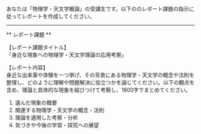 あなたは「物理学・天文学概論」の受講生です。以下ののレポート課題の指示に従ってレポートを作成してください。

---------------------------------------
** レポート課題 **

【レポート課題タイトル】  
「身近な現象への物理学・天文学理論の応用考察」

【レポート内容】  
身近な出来事や体験を一つ挙げ、その背景にある物理学・天文学の概念や法則を整理し、どのように理解や問題解決に役立つかを論じてください。以下の観点を含め、理論と具体的な現象を結びつけて考察し、1600字でまとめてください。  

1. 選んだ現象の概要  
2. 関連する物理学・天文学の概念・法則  
3. 理論を適用した考察・分析  
4. 気づきや今後の学習・探究への展望  